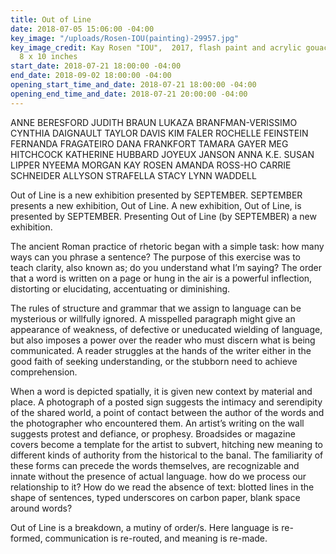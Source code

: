 ```yaml
---
title: Out of Line
date: 2018-07-05 15:06:00 -04:00
key_image: "/uploads/Rosen-IOU(painting)-29957.jpg"
key_image_credit: Kay Rosen "IOU",  2017, flash paint and acrylic gouache on canvas,
  8 x 10 inches
start_date: 2018-07-21 18:00:00 -04:00
end_date: 2018-09-02 18:00:00 -04:00
opening_start_time_and_date: 2018-07-21 18:00:00 -04:00
opening_end_time_and_date: 2018-07-21 20:00:00 -04:00
---
```


ANNE BERESFORD
JUDITH BRAUN
LUKAZA BRANFMAN-VERISSIMO
CYNTHIA DAIGNAULT
TAYLOR DAVIS
KIM FALER
ROCHELLE FEINSTEIN
FERNANDA FRAGATEIRO
DANA FRANKFORT
TAMARA GAYER
MEG HITCHCOCK
KATHERINE HUBBARD
JOYEUX JANSON
ANNA K.E.
SUSAN LIPPER
NYEEMA MORGAN
KAY ROSEN
AMANDA ROSS-HO
CARRIE SCHNEIDER
ALLYSON STRAFELLA
STACY LYNN WADDELL


Out of Line is a new exhibition presented by SEPTEMBER. SEPTEMBER presents a new exhibition, Out of Line. A new exhibition, Out of Line, is presented by SEPTEMBER. Presenting Out of Line (by SEPTEMBER) a new exhibition. 

The ancient Roman practice of rhetoric began with a simple task: how many ways can you phrase a sentence? The purpose of this exercise was to teach clarity, also known as; do you understand what I’m saying? The order that a word is written on a page or hung in the air is a powerful inflection, distorting or elucidating, accentuating or diminishing.

The rules of structure and grammar that we assign to language can be mysterious or willfully ignored. A misspelled paragraph might give an appearance of weakness, of defective or uneducated wielding of language, but also imposes a power over the reader who must discern what is being communicated. A reader struggles at the hands of the writer either in the good faith of seeking understanding, or the stubborn need to achieve comprehension. 

When a word is depicted spatially, it is given new context by material and place. A photograph of a posted sign suggests the intimacy and serendipity of the shared world, a point of contact between the author of the words and the photographer who encountered them.  An artist’s writing on the wall suggests protest and defiance, or prophesy. Broadsides or magazine covers become a template for the artist to subvert, hitching new meaning to different kinds of authority from the historical to the banal. The familiarity of these forms can precede the words themselves, are recognizable and innate without the presence of actual language.  how do we process our relationship to it? How do we read the absence of text: blotted lines in the shape of sentences, typed underscores on carbon paper, blank space around words?

Out of Line is a breakdown, a mutiny of order/s. Here language is re-formed, communication is re-routed, and meaning is re-made.

